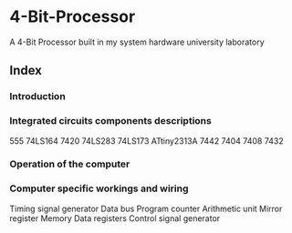 # 4-Bit-Processor
A 4-Bit Processor built in my system hardware university laboratory

## Index
### Introduction
### Integrated circuits components descriptions
555
74LS164
7420
74LS283
74LS173
ATtiny2313A
7442
7404
7408
7432
### Operation of the computer
### Computer specific workings and wiring
Timing signal generator
Data bus
Program counter
Arithmetic unit
Mirror register
Memory
Data registers
Control signal generator
